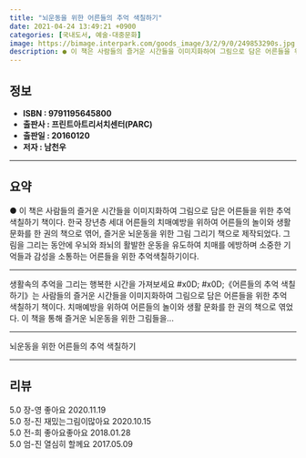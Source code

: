 ```yaml
---
title: "뇌운동을 위한 어른들의 추억 색칠하기"
date: 2021-04-24 13:49:21 +0900
categories: [국내도서, 예술-대중문화]
image: https://bimage.interpark.com/goods_image/3/2/9/0/249853290s.jpg
description: ● 이 책은 사람들의 즐거운 시간들을 이미지화하여 그림으로 담은 어른들을 위한 추억 색칠하기 책이다. 한국 장년층 세대 어른들의 치매예방을 위하여 어른들의 놀이와 생활 문화를 한 권의 책으로 엮어, 즐거운 뇌운동을 위한 그림 그리기 책으로 제작되었다. 그림을 그리는 동안에 우뇌와 좌뇌
---
```


## **정보**

- **ISBN : 9791195645800**
- **출판사 : 프린트아트리서치센터(PARC)**
- **출판일 : 20160120**
- **저자 : 남천우**

------



## **요약**

●  이 책은 사람들의 즐거운 시간들을 이미지화하여 그림으로 담은 어른들을 위한 추억 색칠하기 책이다. 한국 장년층 세대 어른들의 치매예방을 위하여 어른들의 놀이와 생활 문화를 한 권의 책으로 엮어, 즐거운 뇌운동을 위한 그림 그리기 책으로 제작되었다. 그림을 그리는 동안에 우뇌와 좌뇌의 활발한 운동을 유도하여 치매를 에방하며 소중한 기억들과 감성을 소통하는 어른들을 위한 추억색칠하기이다.

------

생활속의 추억을 그리는 행복한 시간을 가져보세요 #x0D; #x0D;《어른들의 추억 색칠하기》는 사람들의 즐거운 시간들을 이미지화하여 그림으로 담은 어른들을 위한 추억 색칠하기 책이다.  치매예방을 위하여 어른들의 놀이와 생활 문화를 한 권의 책으로 엮었다. 이 책을 통해 즐거운 뇌운동을 위한 그림들을... 

------


뇌운동을 위한 어른들의 추억 색칠하기 

------


## **리뷰** 

5.0 장-영 좋아요 2020.11.19 <br/>5.0 정-진 재밌는그림이많아요 2020.10.15 <br/>5.0 전-희 좋아요좋아요 2018.01.28 <br/>5.0 엄-진 열심히 할께요 2017.05.09 <br/>